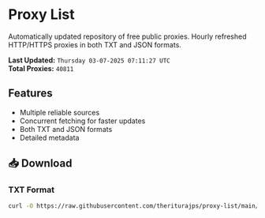 # Proxy List

Automatically updated repository of free public proxies. Hourly refreshed HTTP/HTTPS proxies in both TXT and JSON formats.

**Last Updated:** `Thursday 03-07-2025 07:11:27 UTC`  
**Total Proxies:** `40811`

## Features
- Multiple reliable sources
- Concurrent fetching for faster updates
- Both TXT and JSON formats
- Detailed metadata

## 📥 Download

### TXT Format
```bash
curl -O https://raw.githubusercontent.com/theriturajps/proxy-list/main/proxies.txt